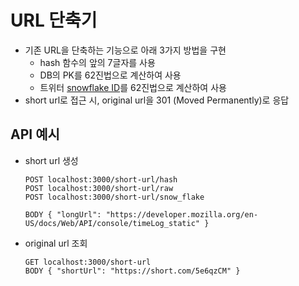 # URL 단축기

- 기존 URL을 단축하는 기능으로 아래 3가지 방법을 구현
  - hash 함수의 앞의 7글자를 사용
  - DB의 PK를 62진법으로 계산하여 사용
  - 트위터 [snowflake ID](https://en.wikipedia.org/wiki/Snowflake_ID)를 62진법으로 계산하여 사용
- short url로 접근 시, original url을 301 (Moved Permanently)로 응답

## API 예시

- short url 생성

  ```
  POST localhost:3000/short-url/hash
  POST localhost:3000/short-url/raw
  POST localhost:3000/short-url/snow_flake

  BODY { "longUrl": "https://developer.mozilla.org/en-US/docs/Web/API/console/timeLog_static" }
  ```

- original url 조회

  ```
  GET localhost:3000/short-url
  BODY { "shortUrl": "https://short.com/5e6qzCM" }
  ```
